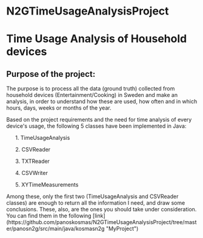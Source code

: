 # N2GTimeUsageAnalysisProject
<h1>Time Usage Analysis of Household devices</h1>
<h2>Purpose of the project:  </h2>
<p>The purpose is to process all the data (ground truth) collected from household devices (Entertainment/Cooking) in Sweden and make an analysis, in order to understand how these are used, how often and in which hours, days, weeks or months of the year.</p>
<p>Based on the project requirements and the need for time analysis of every device's usage, the following 5 classes have been implemented in Java: 
<ol>
1. TimeUsageAnalysis</ol>
<ol>
2. CSVReader</ol>
<ol>
3. TXTReader</ol>
<ol>
4. CSVWriter</ol>
<ol>
5. XYTimeMeasurements</ol>
<p>Among these, only the first two (TimeUsageAnalysis and CSVReader classes) are enough to return all the information I need, and draw some conclusions. These, also, are the ones you should take under consideration. You can find them in the following [link] (https://github.com/panoskosmas/N2GTimeUsageAnalysisProject/tree/master/panosn2g/src/main/java/kosmasn2g "MyProject")</p>
